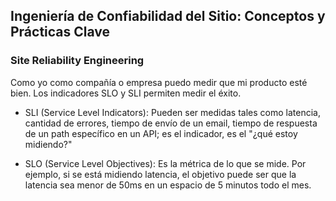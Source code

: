 <h2 align="left"> Ingeniería de Confiabilidad del Sitio: Conceptos y Prácticas Clave </h2>

<h3 align="left"> Site Reliability Engineering </h3>

<p align="left"> Como yo como compañía o empresa puedo medir que mi producto esté bien. Los indicadores SLO y SLI permiten medir el éxito.

* SLI (Service Level Indicators): Pueden ser medidas tales como latencia, cantidad de errores, tiempo de envío de un email, tiempo de respuesta de un path específico en un API; es el indicador, es el "¿qué estoy midiendo?"

* SLO (Service Level Objectives): Es la métrica de lo que se mide. Por ejemplo, si se está midiendo latencia, el objetivo puede ser que la latencia sea menor de 50ms en un espacio de 5 minutos todo el mes.

</p>